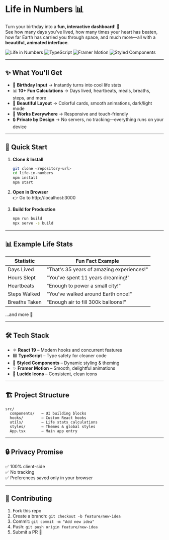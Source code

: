 # Life in Numbers 📊  

Turn your birthday into a **fun, interactive dashboard**! 🎉  
See how many days you've lived, how many times your heart has beaten, how far Earth has carried you through space, and much more—all with a **beautiful, animated interface**.  

![Life in Numbers](https://img.shields.io/badge/React-19.1.1-blue) ![TypeScript](https://img.shields.io/badge/TypeScript-4.9.5-blue) ![Framer Motion](https://img.shields.io/badge/Framer%20Motion-12.23.11-purple) ![Styled Components](https://img.shields.io/badge/Styled%20Components-6.1.19-pink)  

---

## ✨ What You'll Get  
- 🎂 **Birthday Input** → Instantly turns into cool life stats  
- 📊 **10+ Fun Calculations** → Days lived, heartbeats, meals, breaths, steps, and more  
- 🎨 **Beautiful Layout** → Colorful cards, smooth animations, dark/light mode  
- 📱 **Works Everywhere** → Responsive and touch-friendly  
- 🔒 **Private by Design** → No servers, no tracking—everything runs on your device  

---

## 🚀 Quick Start  

1. **Clone & Install**  
   ```bash
   git clone <repository-url>
   cd life-in-numbers
   npm install
   npm start
   ```

2. **Open in Browser**  
   👉 Go to http://localhost:3000

3. **Build for Production**
   ```bash
   npm run build
   npx serve -s build
   ```

---

## 📊 Example Life Stats
| Statistic | Fun Fact Example |
|-----------|------------------|
| Days Lived | "That's 35 years of amazing experiences!" |
| Hours Slept | "You've spent 11 years dreaming!" |
| Heartbeats | "Enough to power a small city!" |
| Steps Walked | "You've walked around Earth once!" |
| Breaths Taken | "Enough air to fill 300k balloons!" |

…and more 🎉

---

## 🛠️ Tech Stack
- ⚛️ **React 19** – Modern hooks and concurrent features
- 🟦 **TypeScript** – Type safety for cleaner code  
- 🎨 **Styled Components** – Dynamic styling & theming
- ✨ **Framer Motion** – Smooth, delightful animations
- 🎯 **Lucide Icons** – Consistent, clean icons

---

## 🏗️ Project Structure
```
src/
  components/   → UI building blocks
  hooks/        → Custom React hooks
  utils/        → Life stats calculations
  styles/       → Themes & global styles
  App.tsx       → Main app entry
```

---

## 🔒 Privacy Promise
✅ 100% client-side  
✅ No tracking  
✅ Preferences saved only in your browser  

---

## 🤝 Contributing
1. Fork this repo
2. Create a branch: `git checkout -b feature/new-idea`
3. Commit: `git commit -m "Add new idea"`
4. Push: `git push origin feature/new-idea`
5. Submit a PR 🎉
